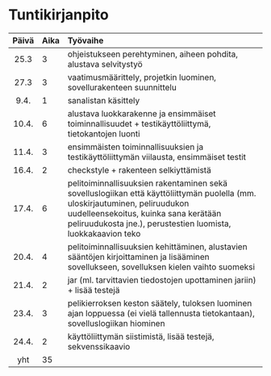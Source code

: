 # Tuntikirjanpito

| Päivä | Aika | Työvaihe  |
| :----:|:-----| :-----|
|25.3 | 3    | ohjeistukseen perehtyminen, aiheen pohdita, alustava selvitystyö |
|27.3 | 3    | vaatimusmäärittely, projetkin luominen, sovellurakenteen suunnittelu |
|9.4. | 1    | sanalistan käsittely |
|10.4. | 6   | alustava luokkarakenne ja ensimmäiset toiminnallisuudet + testikäyttöliittymä, tietokantojen luonti |
|11.4. | 3    | ensimmäisten toiminnallisuuksien ja testikäyttöliittymän viilausta, ensimmäiset testit  |
|16.4. | 2    | checkstyle + rakenteen selkiyttämistä  |
|17.4. | 6    | pelitoiminnallisuuksien rakentaminen sekä sovelluslogiikan että käyttöliittymän puolella (mm. uloskirjautuminen, peliruudukon uudelleensekoitus, kuinka sana kerätään peliruudukosta jne.), perustestien luomista, luokkakaavion teko |
|20.4. | 4    | pelitoiminnallisuuksien kehittäminen, alustavien sääntöjen kirjoittaminen ja lisääminen sovellukseen, sovelluksen kielen vaihto suomeksi  |
|21.4. | 2    | jar (ml. tarvittavien tiedostojen upottaminen jariin) + lisää testejä  |
|23.4. | 3    | pelikierroksen keston säätely, tuloksen luominen ajan loppuessa (ei vielä tallennusta tietokantaan), sovelluslogiikan hiominen  |
|24.4. | 2    | käyttöliittymän siistimistä, lisää testejä, sekvenssikaavio  |
| yht   | 35    | 

